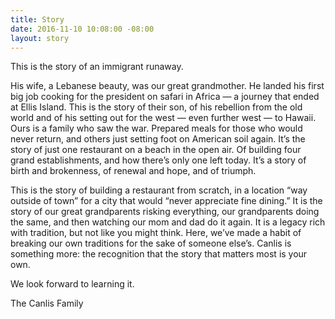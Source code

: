 ```yaml
---
title: Story
date: 2016-11-10 10:08:00 -08:00
layout: story
---
```


<p class="mb10 Display2">This is the story of an immigrant runaway.</p>

<p class="mb5 Display2">His wife, a Lebanese beauty, was our great grandmother. He landed his first big job cooking for the president on safari in Africa — a journey that ended at Ellis Island. This is the story of their son, of his rebellion from the old world and of his setting out for the west — even further west — to Hawaii. Ours is a family who saw the war. Prepared meals for those who would never return, and others just setting foot on American soil again. It’s the story of just one restaurant on a beach in the open air. Of building four grand establishments, and how there’s only one left today. It’s a story of birth and brokenness, of renewal and hope, and of triumph.</p>

<p class="mb5 Display2">This is the story of building a restaurant from scratch, in a location “way outside of town” for a city that would “never appreciate fine dining.” It is the story of our great grandparents risking everything, our grandparents doing the same, and then watching our mom and dad do it again. It is a legacy rich with tradition, but not like you might think. Here, we’ve made a habit of breaking our own traditions for the sake of someone else’s. Canlis is something more: the recognition that the story that matters most is your own.</p>

<p class="mb5 Display2">We look forward to learning it. </p>

<p class="mb10 Display2">The Canlis Family</p>